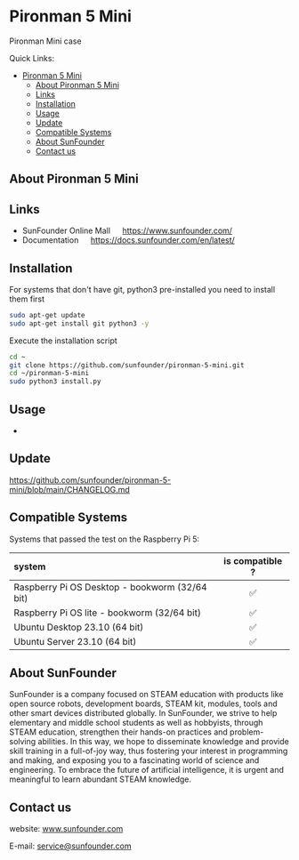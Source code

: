 # Pironman 5 Mini

Pironman Mini case

Quick Links:

- [Pironman 5 Mini](#pironman-5-mini)
  - [About Pironman 5 Mini](#about-pironman-5-mini)
  - [Links](#links)
  - [Installation](#installation)
  - [Usage](#usage)
  - [Update](#update)
  - [Compatible Systems](#compatible-systems)
  - [About SunFounder](#about-sunfounder)
  - [Contact us](#contact-us)

## About Pironman 5 Mini

## Links

- SunFounder Online Mall &emsp; <https://www.sunfounder.com/>
- Documentation &emsp; <https://docs.sunfounder.com/en/latest/>

## Installation

For systems that don't have git, python3 pre-installed you need to install them first

```bash
sudo apt-get update
sudo apt-get install git python3 -y
```

Execute the installation script

```bash
cd ~
git clone https://github.com/sunfounder/pironman-5-mini.git
cd ~/pironman-5-mini
sudo python3 install.py
```

## Usage

-

## Update

<https://github.com/sunfounder/pironman-5-mini/blob/main/CHANGELOG.md>

## Compatible Systems

Systems that passed the test on the Raspberry Pi 5:
<font size=1>
<!-- https://apps.timwhitlock.info/emoji/tables/unicode#block-6c-other-additional-symbols -->
  | system |   is compatible ? |
  | :---   | :---:   |
  | Raspberry Pi OS Desktop - bookworm (32/64 bit) | &#x2705; |
  | Raspberry Pi OS lite - bookworm (32/64 bit) | &#x2705; |
  | Ubuntu Desktop 23.10 (64 bit) | &#x2705; |
  | Ubuntu Server 23.10 (64 bit) | &#x2705; |

</font>

## About SunFounder
SunFounder is a company focused on STEAM education with products like open source robots, development boards, STEAM kit, modules, tools and other smart devices distributed globally. In SunFounder, we strive to help elementary and middle school students as well as hobbyists, through STEAM education, strengthen their hands-on practices and problem-solving abilities. In this way, we hope to disseminate knowledge and provide skill training in a full-of-joy way, thus fostering your interest in programming and making, and exposing you to a fascinating world of science and engineering. To embrace the future of artificial intelligence, it is urgent and meaningful to learn abundant STEAM knowledge.

## Contact us
website:
    www.sunfounder.com

E-mail:
    service@sunfounder.com
